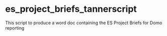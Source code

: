 # es_project_briefs_tannerscript

This script to produce a word doc containing the ES Project Briefs for Domo reporting

